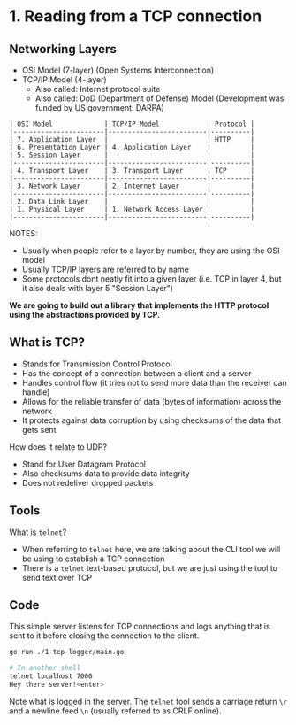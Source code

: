 # 1. Reading from a TCP connection

## Networking Layers

- OSI Model (7-layer) (Open Systems Interconnection)
- TCP/IP Model (4-layer)
  - Also called: Internet protocol suite
  - Also called: DoD (Department of Defense) Model (Development was funded by US government: DARPA)

```
| OSI Model             | TCP/IP Model            | Protocol |
|-----------------------|-------------------------|----------|
| 7. Application Layer  |                         | HTTP     |
| 6. Presentation Layer | 4. Application Layer    |          |
| 5. Session Layer      |                         |          |
|-----------------------|-------------------------|----------|
| 4. Transport Layer    | 3. Transport Layer      | TCP      |
|-----------------------|-------------------------|----------|
| 3. Network Layer      | 2. Internet Layer       |          |
|-----------------------|-------------------------|----------|
| 2. Data Link Layer    |                         |          |
| 1. Physical Layer     | 1. Network Access Layer |          |
|-----------------------|-------------------------|----------|
```

NOTES:

- Usually when people refer to a layer by number, they are using the OSI model
- Usually TCP/IP layers are referred to by name
- Some protocols dont neatly fit into a given layer (i.e. TCP in layer 4, but it also deals with layer 5 "Session Layer")

**We are going to build out a library that implements the HTTP protocol using the abstractions provided by TCP.**

## What is TCP?

- Stands for Transmission Control Protocol
- Has the concept of a connection between a client and a server
- Handles control flow (it tries not to send more data than the receiver can handle)
- Allows for the reliable transfer of data (bytes of information) across the network
- It protects against data corruption by using checksums of the data that gets sent

How does it relate to UDP?

- Stand for User Datagram Protocol
- Also checksums data to provide data integrity
- Does not redeliver dropped packets

## Tools

What is `telnet`?

- When referring to `telnet` here, we are talking about the CLI tool we will be using to establish a TCP connection
- There is a `telnet` text-based protocol, but we are just using the tool to send text over TCP


## Code

This simple server listens for TCP connections and logs anything that is sent to it before closing the connection to the client.

```sh
go run ./1-tcp-logger/main.go
```

```sh
# In another shell
telnet localhost 7000
Hey there server!<enter>
```

Note what is logged in the server. The `telnet` tool sends a carriage return `\r` and a newline feed `\n` (usually referred to as CRLF online).
